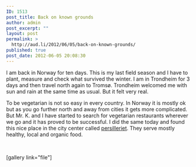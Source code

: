 ```yaml
---
ID: 1513
post_title: Back on known grounds
author: admin
post_excerpt: ""
layout: post
permalink: >
  http://aud.li/2012/06/05/back-on-known-grounds/
published: true
post_date: 2012-06-05 20:08:30
---
```

I am back in Norway for ten days. This is my last field season and I have to plant, measure and check what survived the winter. I am in Trondheim for 3 days and then travel north again to Tromsø. Trondheim welcomed me with sun and rain at the same time as usual. But it felt very real.

To be vegetarian is not so easy in every country. In Norway it is mostly ok but as you go further north and away from cities it gets more complicated. But Mr. K. and I have started to search for vegetarian restaurants wherever we go and it has proved to be successful. I did the same today and found this nice place in the city center called <a href="http://persilleriet.no/">persilleriet</a>. They serve mostly healthy, local and organic food.

&nbsp;

[gallery link="file"]

&nbsp;

&nbsp;